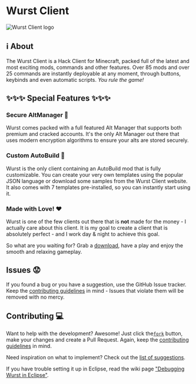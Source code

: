 # Wurst Client
![Wurst Client logo](https://cloud.githubusercontent.com/assets/10100202/6868084/c764a252-d488-11e4-94cf-1daa5e398c35.png)

## :information_source: About
The Wurst Client is a Hack Client for Minecraft, packed full of the latest and most exciting mods, commands and other features. Over 85 mods and over 25 commands are instantly deployable at any moment, through buttons, keybinds and even automatic scripts. *You rule the game!*

## :sparkles::sparkles::sparkles: Special Features :sparkles::sparkles::sparkles:
### Secure AltManager :closed_lock_with_key:
Wurst comes packed with a full featured Alt Manager that supports both premium and cracked accounts. It's the only Alt Manager out there that uses modern encryption algorithms to ensure your alts are stored securely.

### Custom AutoBuild :construction:
Wurst is the only client containing an AutoBuild mod that is fully customizable. You can create your very own templates using the popular JSON language or download some samples from the Wurst Client website. It also comes with 7 templates pre-installed, so you can instantly start using it.

### Made with Love! :heart:
Wurst is one of the few clients out there that is **not** made for the money - I actually care about this client. It is my goal to create a client that is absolutely perfect - and I work day & night to achieve this goal.

So what are you waiting for? Grab a [download](https://github.com/Wurst-Imperium/Wurst-Client/releases/latest), have a play and enjoy the smooth and relaxing gameplay.

## Issues :worried:
If you found a bug or you have a suggestion, use the GitHub Issue tracker. Keep the [contributing guidelines](/CONTRIBUTING.md) in mind - Issues that violate them will be removed with no mercy.

## Contributing :computer:
Want to help with the development? Awesome! Just click the[`fork`](https://github.com/Wurst-Imperium/Wurst-Client/fork) button, make your changes and create a Pull Request. Again, keep the [contributing guidelines](/CONTRIBUTING.md) in mind.

Need inspiration on what to implement? Check out the [list of suggestions](https://github.com/Wurst-Imperium/Wurst-Client/issues?q=is%3Aopen+label%3Aconfirmed+label%3Aenhancement).

If you have trouble setting it up in Eclipse, read the wiki page ["Debugging Wurst in Eclipse"](https://github.com/Wurst-Imperium/Wurst-Client/wiki/Debugging-Wurst-in-Eclipse).
